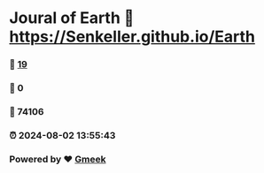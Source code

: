 # Joural of Earth :link: https://Senkeller.github.io/Earth 
### :page_facing_up: [19](https://Senkeller.github.io/Earth/tag.html) 
### :speech_balloon: 0 
### :hibiscus: 74106 
### :alarm_clock: 2024-08-02 13:55:43 
### Powered by :heart: [Gmeek](https://github.com/Meekdai/Gmeek)
